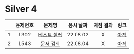 # Silver 4
||문제번호|문제명|응시 날짜|채점 결과|링크|
|:-:|:--:|:--:|:---:|:---:|--|
|1|1302|[베스트 셀러](./1302.js)|22.08.02|X|[아직]()|
|2|1543|[문서 검색](./1543.js)|22.08.04|X|[아직]()|